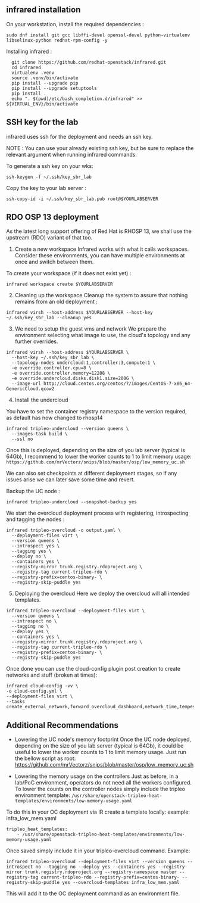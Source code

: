 ## infrared installation

On your workstation, install the required dependencies :

```shell
sudo dnf install git gcc libffi-devel openssl-devel python-virtualenv libselinux-python redhat-rpm-config -y
```
Installing infrared :

```shell
  git clone https://github.com/redhat-openstack/infrared.git
  cd infrared
  virtualenv .venv
  source .venv/bin/activate
  pip install --upgrade pip
  pip install --upgrade setuptools
  pip install .
  echo ". $(pwd)/etc/bash_completion.d/infrared" >> ${VIRTUAL_ENV}/bin/activate
```

## SSH key for the lab

infrared uses ssh for the deployment and needs an ssh key.

NOTE : You can use your already existing ssh key, but be sure to replace the relevant argument when running infrared commands.

To generate a ssh key on your wks:

```shell
ssh-keygen -f ~/.ssh/key_sbr_lab
```

Copy the key to your lab server :

```shell
ssh-copy-id -i ~/.ssh/key_sbr_lab.pub root@$YOURLABSERVER
```

## RDO OSP 13 deployment

As the latest long support offering of Red Hat is RHOSP 13, we shall use the upstream (RDO) variant of that too.

1. Create a new workspace
Infrared works with what it calls workspaces. Consider these environments, you can have multiple environments at once and switch between them.

To create your workspace (if it does not exist yet) :

```shell
infrared workspace create $YOURLABSERVER
```

2. Cleaning up the workspace
Cleanup the system to assure that nothing remains from an old deployment :

```shell
infrared virsh --host-address $YOURLABSERVER --host-key ~/.ssh/key_sbr_lab --cleanup yes
```

3. We need to setup the guest vms and network
We prepare the environment selecting what image to use, the cloud's topology and any further overrides.

```shell
infrared virsh --host-address $YOURLABSERVER \
  --host-key ~/.ssh/key_sbr_lab \
  --topology-nodes undercloud:1,controller:3,compute:1 \
  -e override.controller.cpu=8 \
  -e override.controller.memory=12288 \
  -e override.undercloud.disks.disk1.size=200G \
  --image-url http://cloud.centos.org/centos/7/images/CentOS-7-x86_64-GenericCloud.qcow2
```

4. Install the undercloud

You have to set the container registry namespace to the version required, as default has now changed to rhosp14
```shell
infrared tripleo-undercloud --version queens \
  --images-task build \
  --ssl no
```

Once this is deployed, depending on the size of you lab server (typical is 64Gb), I recommend to lower the worker counts to 1 to limit memory usage:
`https://github.com/mrVectorz/snips/blob/master/osp/low_memory_uc.sh`

We can also set checkpoints at different deployment stages, so if any issues arise we can later save some time and revert.

Backup the UC node :
```shell
infrared tripleo-undercloud --snapshot-backup yes
```

We start the overcloud deployment process with registering, introspecting and tagging the nodes :

```shell
infrared tripleo-overcloud -o output.yaml \
  --deployment-files virt \
  --version queens \
  --introspect yes \
  --tagging yes \
  --deploy no \
  --containers yes \
  --registry-mirror trunk.registry.rdoproject.org \
  --registry-tag current-tripleo-rdo \
  --registry-prefix=centos-binary- \
  --registry-skip-puddle yes
```

5. Deploying the overcloud
Here we deploy the overcloud will all intended templates.

```shell
infrared tripleo-overcloud --deployment-files virt \
  --version queens \
  --introspect no \
  --tagging no \
  --deploy yes \
  --containers yes \
  --registry-mirror trunk.registry.rdoproject.org \
  --registry-tag current-tripleo-rdo \
  --registry-prefix=centos-binary- \
  --registry-skip-puddle yes
```

Once done you can use the cloud-config plugin post creation to create networks and stuff (broken at times):

```shell
infrared cloud-config -vv \ 
-o cloud-config.yml \ 
--deployment-files virt \ 
--tasks create_external_network,forward_overcloud_dashboard,network_time,tempest_deployer_input
```

## Additional Recommendations

- Lowering the UC node's memory footprint
Once the UC node deployed, depending on the size of you lab server (typical is 64Gb), it could be useful to lower the worker counts to 1 to limit memory usage.
Just run the bellow script as root:
https://github.com/mrVectorz/snips/blob/master/osp/low_memory_uc.sh

- Lowering the memory usage on the controllers
Just as before, in a lab/PoC environment, operators do not need all the workers configured.
To lower the counts on the controller nodes simply include the tripleo environment template:
`/usr/share/openstack-tripleo-heat-templates/environments/low-memory-usage.yaml`

To do this in your OC deployment via IR create a template locally:
example: infra_low_mem.yaml
```shell
tripleo_heat_templates:
    - /usr/share/openstack-tripleo-heat-templates/environments/low-memory-usage.yaml
```

Once saved simply include it in your tripleo-overcloud command. Example:
```shell
infrared tripleo-overcloud --deployment-files virt --version queens --introspect no --tagging no --deploy yes --containers yes --registry-mirror trunk.registry.rdoproject.org --registry-namespace master --registry-tag current-tripleo-rdo --registry-prefix=centos-binary- --registry-skip-puddle yes --overcloud-templates infra_low_mem.yaml
```
This will add it to the OC deployment command as an environment file.

